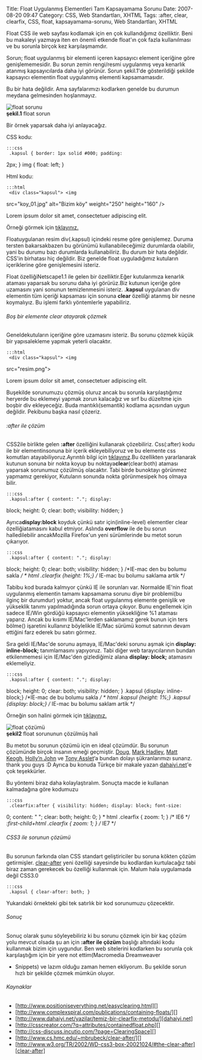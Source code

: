 Title: Float Uygulanmış Elementleri Tam Kapsayamama Sorunu
Date: 2007-08-20 09:47
Category: CSS, Web Standartları, XHTML
Tags: :after, clear, clearfix, CSS, float, kapsayamama-sorunu, Web Standartları, XHTML

Float CSS ile web sayfası kodlamak için en çok kullandığımız özelliktir.
Beni bu makaleyi yazmaya iten en önemli etkende float'ın çok fazla
kullanılması ve bu sorunla birçok kez karşılaşmamdır. <!--more-->

Sorun; float uygulanmış bir elementi içeren kapsayıcı element içeriğine
göre genişlememesidir. Bu sorun zemin rengi/resmi uygulanmış veya
kenarlık atanmış kapsayıcılarda daha iyi görünür. Sorun şekil.1'de
gösterildiği şekilde kapsayıcı elementin float uygulanmış elementi
kapsamamasıdır.

Bu bir hata değildir. Ama sayfalarımızı kodlarken genelde bu durumun
meydana gelmesinden hoşlanmayız.

![float sorunu][]  
**şekil.1** float sorun

Bir örnek yaparsak daha iyi anlayacağız.

CSS kodu:

	:::css
	 .kapsul { border: 1px solid #000; padding:
2px; } img { float: left; } 

Html kodu:

	:::html
	 <div class="kapsul"> <img
src="koy_01.jpg" alt="Bizim köy" weight="250" height="160" />
<p>Lorem ipsum dolor sit amet, consectetuer adipiscing elit. </p>
</div> 

Örneği görmek için [tıklayınız.][]

Floatuygulanan resim div(.kapsul) içindeki resme göre genişlemez. Duruma
tersten bakarsakbazen bu görünümü kullanabileceğimiz durumlarda
olabilir, yani bu durumu bazı durumlarda kullanabiliriz. Bu durum bir
hata değildir. CSS'in birhatası hiç değildir. Biz genelde float
uyguladığımız kutuların içeriklerine göre genişlemesini isteriz.

Float özelliğiNetscape1.1 ile gelen bir özelliktir.Eğer kutularımıza
kenarlık ataması yaparsak bu sorunu daha iyi görürüz.Biz kutunun içeriğe
göre uzamasını yani sonunun temizlenmesini isteriz. **.kapsul**
uygulanan div elementin tüm içeriği kapsaması için sonuna **clear**
özelliği atanmış bir nesne koymalıyız. Bu işlemi farklı yöntemlerle
yapabiliriz.

###### Boş bir elemente clear atayarak çözmek

Geneldekutuların içeriğine göre uzamasını isteriz. Bu sorunu çözmek
küçük bir yapısalekleme yapmak yeterli olacaktır.  
  
	:::html
	 <div class="kapsul"> <img
src="resim.png"> <p>Lorem ipsum dolor sit amet, consectetuer
adipiscing elit. </p> <div style="clear:both;"></div> </div>
 Buşekilde sorunumuzu çözmüş oluruz ancak bu sorunla
karşılaştığımız heryerde bu eklemeyi yapmak zorun kalacağız ve sırf bu
düzeltme için boşbir div ekleyeceğiz. Buda mantıklı(semantik) kodlama
açısından uygun değildir. Pekibunu başka nasıl çözeriz.   
  

###### :after ile çözüm

CSS2ile birlikte gelen **:after** özelliğini kullanarak çözebiliriz.
Css(:after) kodu ile bir elementinsonuna bir içerik ekleyebiliyoruz ve
bu elemente css komutları atayabiliyoruz.Ayrıntılı bilgi için
[tıklayınız][].Bu özellikten yararlanarak kutunun sonuna bir nokta koyup
bu noktaya**clear**(clear:both) ataması yaparsak sorunumuz çözülmüş
olacaktır. Tabi birde bunoktayı görünmez yapmamız gerekiyor, Kutuların
sonunda nokta görünmesipek hoş olmaya bilir.

	:::css
	 .kapsul:after { content: "."; display:
block; height: 0; clear: both; visibility: hidden; } 

Ayrıca**display:block** koyduk çünkü satır için(inline-level) elementler
clear özelliğiatamasını kabul etmiyor. Aslında **overflow** ile de bu
sorun halledilebilir ancakMozilla Firefox'un yeni sürümlerinde bu metot
sorun çıkarıyor.

	:::css
	 .kapsul:after { content: "."; display:
block; height: 0; clear: both; visibility: hidden; } /*IE-mac den bu
bolumu sakla */ * html .clearfix {height: 1%;} /* IE-mac bu bolumu
saklama artik */ 

Tabibu kod burada kalmıyor çünkü IE ile sorunları var. Normalde IE'nin
float uygulanmış elementin tamamı kapsamama sorunu diye bir problemi(bu
ilginç bir durumdur) yoktur, ancak float uygulanmış elemente genişlik ve
yükseklik tanımı yapılmadığında sorun ortaya çıkıyor. Bunu engellemek
için sadece IE/Win gördüğü kapsayıcı elementin yüksekliğine %1 ataması
yaparız. Ancak bu kısımı IE/Mac'lerden saklamamız gerek bunun için ters
bölme() işaretini kullanırız böylelikle IE/Mac sürümü komut satırının
devam ettiğini farz ederek bu satırı görmez.

Sıra geldi IE/Mac'de sorunu aşmaya, IE/Mac'deki sorunu aşmak için
**display: inline-block;** tanımlamasını yapıyoruz. Tabi diğer web
tarayıcılarının bundan etkilenmemesi için IE/Mac'den gizlediğimiz alana
**display: block;** atamasını eklemeliyiz.

	:::css
	 .kapsul:after { content: "."; display:
block; height: 0; clear: both; visibility: hidden; } .kapsul {display:
inline-block;} /*IE-mac de bu bolumu sakla  */ * html .kapsul
{height: 1%;} .kapsul {display: block;} /* IE-mac bu bolumu saklam
artik */ 

Örneğin son halini görmek için [tıklayınız.][1]

![float çözümü][]  
**şekil2** float sorununun çözülmüş hali

Bu metot bu sorunun çözümü için en ideal çözümdür. Bu sorunun çözümünde
birçok insanın emeği geçmiştir. [Doug][], [Mark Hadley][], [Matt
Keogh][], [Holly’n John][] ve [Tony Asslet][]‘a bundan dolayı
şükranlarımızı sunarız. thank you guys :D Ayrıca bu konuda Türkçe bir
makale yazan [dahaiyi.net][]'e çok teşekkürler.

Bu yöntemi biraz daha kolaylaştıralım. Sonuçta macde ie kullanan
kalmadağına göre kodumuzu

	:::css
	 .clearfix:after { visibility: hidden; display: block; font-size:
0; content: " "; clear: both; height: 0; } * html .clearfix { zoom: 1;
} /* IE6 */ *:first-child+html .clearfix { zoom: 1; } /* IE7 */


###### CSS3 ile sorunun çözümü

Bu sorunun farkında olan CSS standart geliştiriciler bu soruna kökten
çözüm getirmişler. [clear-after][] yeni özelliği sayesinde bu kodlardan
kurtulacağız tabi biraz zaman gerekecek bu özelliği kullanmak için.
Malum hala uygulamada değil CSS3.0

	:::css
	 .kapsul { clear-after: both; } 

Yukarıdaki örnekteki gibi tek satırlık bir kod sorunumuzu çözecektir.

###### Sonuç

Sonuç olarak şunu söyleyebiliriz ki bu sorunu çözmek için bir kaç çözüm
yolu mevcut olsada şu an için **:after ile çözüm** başlığı altındaki
kodu kullanmak bizim için uygundur. Ben web sitelerini kodlarken bu
sorunla çok karşılaştığım için bir yere not ettim(Macromedia Dreamweaver
- Snippets) ve lazım olduğu zaman hemen ekliyorum. Bu şekilde sorun
hızlı bir şekilde çözmek mümkün oluyor.

###### Kaynaklar

  

-   [http://www.positioniseverything.net/easyclearing.html][]
-   [http://www.complexspiral.com/publications/containing-floats/][]
-   [http://www.dahaiyi.net/yazilar/temiz-bir-clearfix-metodu/][dahaiyi.net]
-   [http://csscreator.com/?q=attributes/containedfloat.php][]
-   [http://css-discuss.incutio.com/?page=ClearingSpace][]
-   [http://www.cs.hmc.edu/~mbrubeck/clear-after/][]
-   [http://www.w3.org/TR/2002/WD-css3-box-20021024/#the-clear-after][clear-after]  

</p>

  [float sorunu]: /images/clearfix_sorun.gif
  [tıklayınız.]: /static/dokumanlar/float_sorunu.html
  [tıklayınız]: http://www.fatihhayrioglu.com/?p=86
    "psedu elementleri ve seçicileri "
  [1]: /static/dokumanlar/float_cozumu.html
  [float çözümü]: /images/clearfix_cozum.gif
  [Doug]: http://dougsdvds.info/ "Doug"
  [Mark Hadley]: http://www.nolocation.com/ "Mark Hadley"
  [Matt Keogh]: http://www.loungepenguin.co.uk/indexno.htm "Matt Keogh"
  [Holly’n John]: http://www.positioniseverything.net/design/
    "Holly'n John"
  [Tony Asslet]: http://www.csscreator.com/ "CSSCreator"
  [dahaiyi.net]: http://www.dahaiyi.net/yazilar/temiz-bir-clearfix-metodu/
  [clear-after]: http://www.w3.org/TR/2002/WD-css3-box-20021024/#the-clear-after
  [http://www.positioniseverything.net/easyclearing.html]: http://www.positioniseverything.net/easyclearing.html
  [http://www.complexspiral.com/publications/containing-floats/]: http://www.complexspiral.com/publications/containing-floats/
  [http://csscreator.com/?q=attributes/containedfloat.php]: http://csscreator.com/?q=attributes/containedfloat.php
  [http://css-discuss.incutio.com/?page=ClearingSpace]: http://css-discuss.incutio.com/?page=ClearingSpace
  [http://www.cs.hmc.edu/~mbrubeck/clear-after/]: http://www.cs.hmc.edu/~mbrubeck/clear-after/
